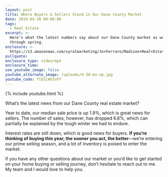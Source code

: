 ```yaml
---
layout: post
title: Where Buyers & Sellers Stand in Our Dane County Market
date: 2019-04-30 00:00:00
tags:
  - Real Estate
excerpt: >-
  Here’s what the latest numbers say about our Dane County market as we move
  through spring.
enclosure: >-
  https://s3.amazonaws.com/vyralmarketing/Jo+Ferraro/Madison+Real+Estate+Agent-+Where+Buyers+%26+Sellers+Stand+in+Our+Dane+County+Market.mp4
pullquote:
enclosure_type: video/mp4
enclosure_time:
use_youtube_image: false
youtube_alternate_image: /uploads/4-30-mu-np.jpg
youtube_code: YlQlLWVIoFY
---
```


{% include youtube.html %}

What’s the latest news from our Dane County real estate market?

Year to date, our median sale price is up 1.9%, which is great news for sellers. The number of sales, however, has dropped 6.8%, which can partially be explained by the tough winter we had to endure.&nbsp;

Interest rates are still down, which is good news for buyers. **If you’re thinking of buying this year, the sooner you act, the better**—we’re entering our prime selling season, and a lot of inventory is poised to enter the market.&nbsp;

If you have any other questions about our market or you’d like to get started on your home buying or selling journey, don’t hesitate to reach out to me. My team and I would love to help you.<br>&nbsp;